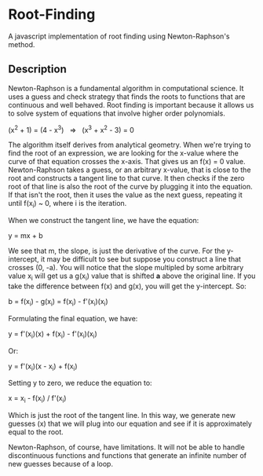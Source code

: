 # Root-Finding
A javascript implementation of root finding using Newton-Raphson's method.

## Description

Newton-Raphson is a fundamental algorithm in computational science. It uses a guess and check strategy that finds the roots to functions that are continuous and well behaved. Root finding is important because it allows us to solve system of equations that involve higher order polynomials. 

  (x<sup>2</sup> + 1) = (4 - x<sup>3</sup>) &nbsp;  =>  &nbsp;  (x<sup>3</sup> + x<sup>2</sup> - 3) = 0

The algorithm itself derives from analytical geometry. When we're trying to find the root of an expression, we are looking for the x-value where the curve of that equation crosses the x-axis. That gives us an f(x) = 0 value. Newton-Raphson takes a guess, or an arbitrary x-value, that is close to the root and constructs a tangent line to that curve. It then checks if the zero root of that line is also the root of the curve by plugging it into the equation. If that isn't the root, then it uses the value as the next guess, repeating it until f(x<sub>i</sub>) ~ 0, where i is the iteration.

When we construct the tangent line, we have the equation:

  y = mx + b

We see that m, the slope, is just the derivative of the curve. For the y-intercept, it may be difficult to see but suppose you construct a line that crosses (0, -a). You will notice that the slope multipled by some arbitrary value x<sub>i</sub> will get us a g(x<sub>i</sub>) value that is shifted **a** above the original line. If you take the difference between f(x) and g(x), you will get the y-intercept. So:

  b = f(x<sub>i</sub>) - g(x<sub>i</sub>) = f(x<sub>i</sub>) - f'(x<sub>i</sub>)(x<sub>i</sub>)

Formulating the final equation, we have:

  y = f'(x<sub>i</sub>)(x) + f(x<sub>i</sub>) - f'(x<sub>i</sub>)(x<sub>i</sub>)

Or: 

  y = f'(x<sub>i</sub>)(x - x<sub>i</sub>) + f(x<sub>i</sub>)

Setting y to zero, we reduce the equation to:

  x = x<sub>i</sub> - f(x<sub>i</sub>) / f'(x<sub>i</sub>)

Which is just the root of the tangent line. In this way, we generate new guesses (x) that we will plug into our equation and see if it is approximately equal to the root. 

Newton-Raphson, of course, have limitations. It will not be able to handle discontinuous functions and functions that generate an infinite number of new guesses because of a loop.
